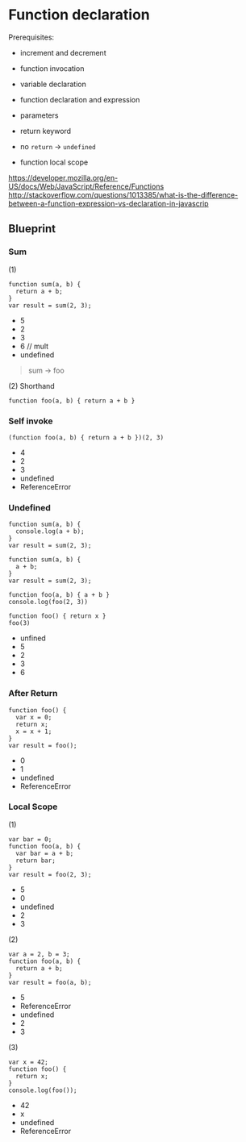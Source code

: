 Function declaration
====================

Prerequisites:
- increment and decrement
- function invocation
- variable declaration

- function declaration and expression
- parameters
- return keyword
- no `return` -> `undefined`
- function local scope

https://developer.mozilla.org/en-US/docs/Web/JavaScript/Reference/Functions
http://stackoverflow.com/questions/1013385/what-is-the-difference-between-a-function-expression-vs-declaration-in-javascrip


## Blueprint

### Sum

(1)

    function sum(a, b) {
      return a + b;
    }
    var result = sum(2, 3);

- 5
- 2
- 3
- 6 // mult
- undefined

> sum -> foo

(2) Shorthand

    function foo(a, b) { return a + b }


### Self invoke

    (function foo(a, b) { return a + b })(2, 3)

- 4
- 2
- 3
- undefined
- ReferenceError


### Undefined

    function sum(a, b) {
      console.log(a + b);
    }
    var result = sum(2, 3);

    function sum(a, b) {
      a + b;
    }
    var result = sum(2, 3);

    function foo(a, b) { a + b }
    console.log(foo(2, 3))

    function foo() { return x }
    foo(3)

- unfined
- 5
- 2
- 3
- 6


### After Return

    function foo() {
      var x = 0;
      return x;
      x = x + 1;
    }
    var result = foo();

- 0
- 1
- undefined
- ReferenceError


### Local Scope

(1)

    var bar = 0;
    function foo(a, b) {
      var bar = a + b;
      return bar;
    }
    var result = foo(2, 3);

- 5
- 0
- undefined
- 2
- 3

(2)

    var a = 2, b = 3;
    function foo(a, b) {
      return a + b;
    }
    var result = foo(a, b);

- 5
- ReferenceError
- undefined
- 2
- 3

(3)

    var x = 42;
    function foo() {
      return x;
    }
    console.log(foo());

- 42
- x
- undefined
- ReferenceError
